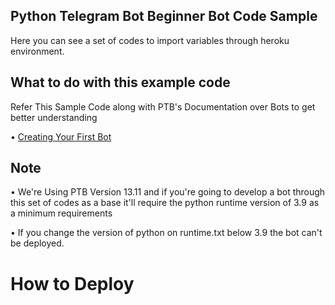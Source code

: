 ## Python Telegram Bot Beginner Bot Code Sample

Here you can see a set of codes to import variables through heroku environment.

## What to do with this example code

Refer This Sample Code along with PTB's Documentation over Bots
to get better understanding 

• [Creating Your First Bot](https://github.com/python-telegram-bot/python-telegram-bot/wiki/Extensions-%E2%80%93-Your-first-Bot)


## Note

• We're Using PTB Version 13.11 and if you're going to develop a bot through this set of codes as a base
it'll require the python runtime version of 3.9 as a minimum requirements 

• If you change the version of python on runtime.txt below 3.9 the bot can't be deployed.


# How to Deploy
